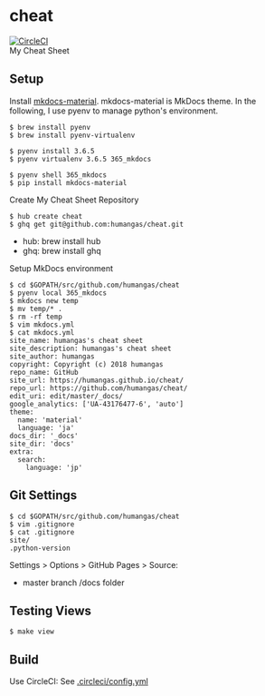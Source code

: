 # cheat
[![CircleCI](https://circleci.com/gh/humangas/cheat.svg?style=svg)](https://circleci.com/gh/humangas/cheat)  
My Cheat Sheet


## Setup
Install [mkdocs-material](https://squidfunk.github.io/mkdocs-material/). mkdocs-material is MkDocs theme.
In the following, I use pyenv to manage python's environment.
```
$ brew install pyenv
$ brew install pyenv-virtualenv

$ pyenv install 3.6.5
$ pyenv virtualenv 3.6.5 365_mkdocs

$ pyenv shell 365_mkdocs
$ pip install mkdocs-material
```

Create My Cheat Sheet Repository
```
$ hub create cheat
$ ghq get git@github.com:humangas/cheat.git
```
- hub: brew install hub
- ghq: brew install ghq 


Setup MkDocs environment
```
$ cd $GOPATH/src/github.com/humangas/cheat
$ pyenv local 365_mkdocs
$ mkdocs new temp
$ mv temp/* .
$ rm -rf temp
$ vim mkdocs.yml
$ cat mkdocs.yml
site_name: humangas's cheat sheet
site_description: humangas's cheat sheet
site_author: humangas
copyright: Copyright (c) 2018 humangas
repo_name: GitHub
site_url: https://humangas.github.io/cheat/
repo_url: https://github.com/humangas/cheat/
edit_uri: edit/master/_docs/
google_analytics: ['UA-43176477-6', 'auto']
theme:
  name: 'material'
  language: 'ja'
docs_dir: '_docs'
site_dir: 'docs'
extra:
  search:
    language: 'jp'

```


## Git Settings
```
$ cd $GOPATH/src/github.com/humangas/cheat
$ vim .gitignore
$ cat .gitignore
site/
.python-version
```

Settings > Options > GitHub Pages > Source: 
- master branch /docs folder


## Testing Views
```
$ make view
```


## Build
Use CircleCI: See [.circleci/config.yml](https://github.com/humangas/cheat/blob/master/.circleci/config.yml)


